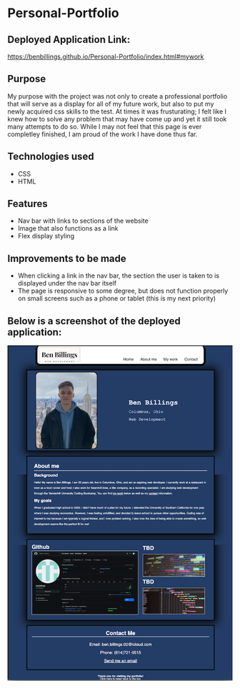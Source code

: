 # Personal-Portfolio

## Deployed Application Link:
https://benbillings.github.io/Personal-Portfolio/index.html#mywork

## Purpose

My purpose with the project was not only to create a professional portfolio that will serve as a display for all of my future work, but also to put my newly acquired css skills to the test. At times it was frusturating; I felt like I knew how to solve any problem that may have come up and yet it still took many attempts to do so. While I may not feel that this page is ever completley finished, I am proud of the work I have done thus far.

## Technologies used

- CSS
- HTML

## Features

- Nav bar with links to sections of the website
- Image that also functions as a link
- Flex display styling

## Improvements to be made

- When clicking a link in the nav bar, the section the user is taken to is displayed under the nav bar itself
- The page is responsive to some degree, but does not function properly on small screens such as a phone or tablet (this is my next priority)

## Below is a screenshot of the deployed application:

<img src="./assets/images/screenshot.png">